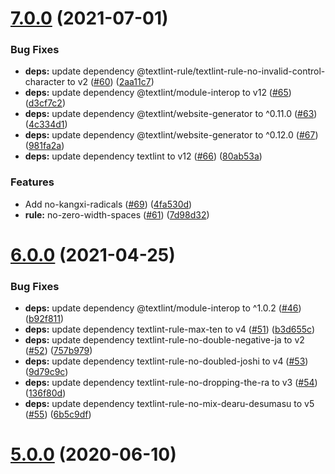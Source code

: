 # [7.0.0](https://github.com/textlint-ja/textlint-rule-preset-japanese/compare/v6.0.1...v7.0.0) (2021-07-01)


### Bug Fixes

* **deps:** update dependency @textlint-rule/textlint-rule-no-invalid-control-character to v2 ([#60](https://github.com/textlint-ja/textlint-rule-preset-japanese/issues/60)) ([2aa11c7](https://github.com/textlint-ja/textlint-rule-preset-japanese/commit/2aa11c7d4801b24407d47d1450f6bd2032bc1429))
* **deps:** update dependency @textlint/module-interop to v12 ([#65](https://github.com/textlint-ja/textlint-rule-preset-japanese/issues/65)) ([d3cf7c2](https://github.com/textlint-ja/textlint-rule-preset-japanese/commit/d3cf7c22a4fa692198aaa9850b83570367430fb1))
* **deps:** update dependency @textlint/website-generator to ^0.11.0 ([#63](https://github.com/textlint-ja/textlint-rule-preset-japanese/issues/63)) ([4c334d1](https://github.com/textlint-ja/textlint-rule-preset-japanese/commit/4c334d1f93129f8ca22350767cb17f5e16d8cca5))
* **deps:** update dependency @textlint/website-generator to ^0.12.0 ([#67](https://github.com/textlint-ja/textlint-rule-preset-japanese/issues/67)) ([981fa2a](https://github.com/textlint-ja/textlint-rule-preset-japanese/commit/981fa2a1d62d1a299c27bce8b786a7ea479a2840))
* **deps:** update dependency textlint to v12 ([#66](https://github.com/textlint-ja/textlint-rule-preset-japanese/issues/66)) ([80ab53a](https://github.com/textlint-ja/textlint-rule-preset-japanese/commit/80ab53aa3b192a17488caa37a4a6365e62069f58))


### Features

* Add no-kangxi-radicals ([#69](https://github.com/textlint-ja/textlint-rule-preset-japanese/issues/69)) ([4fa530d](https://github.com/textlint-ja/textlint-rule-preset-japanese/commit/4fa530d61f48c6d67c6411dc3aa3ace2ab7d5afb))
* **rule:** no-zero-width-spaces ([#61](https://github.com/textlint-ja/textlint-rule-preset-japanese/issues/61)) ([7d98d32](https://github.com/textlint-ja/textlint-rule-preset-japanese/commit/7d98d320f6ba964ae625b8ecd23976fa7d2cedad))



# [6.0.0](https://github.com/textlint-ja/textlint-rule-preset-japanese/compare/v5.0.0...v6.0.0) (2021-04-25)


### Bug Fixes

* **deps:** update dependency @textlint/module-interop to ^1.0.2 ([#46](https://github.com/textlint-ja/textlint-rule-preset-japanese/issues/46)) ([b92f811](https://github.com/textlint-ja/textlint-rule-preset-japanese/commit/b92f811588c074adc34dad4ebee1b0b3e8cf40b1))
* **deps:** update dependency textlint-rule-max-ten to v4 ([#51](https://github.com/textlint-ja/textlint-rule-preset-japanese/issues/51)) ([b3d655c](https://github.com/textlint-ja/textlint-rule-preset-japanese/commit/b3d655cbf390c1013518fa203565fa9e13cbf3c6))
* **deps:** update dependency textlint-rule-no-double-negative-ja to v2 ([#52](https://github.com/textlint-ja/textlint-rule-preset-japanese/issues/52)) ([757b979](https://github.com/textlint-ja/textlint-rule-preset-japanese/commit/757b9791d98954c641c0f491519c8cb73632ac5f))
* **deps:** update dependency textlint-rule-no-doubled-joshi to v4 ([#53](https://github.com/textlint-ja/textlint-rule-preset-japanese/issues/53)) ([9d79c9c](https://github.com/textlint-ja/textlint-rule-preset-japanese/commit/9d79c9c710d2f8cdcd83bae9a8bd0ed8d31d4f62))
* **deps:** update dependency textlint-rule-no-dropping-the-ra to v3 ([#54](https://github.com/textlint-ja/textlint-rule-preset-japanese/issues/54)) ([136f80d](https://github.com/textlint-ja/textlint-rule-preset-japanese/commit/136f80dea6a63eae384fa35ec2904e504190ef11))
* **deps:** update dependency textlint-rule-no-mix-dearu-desumasu to v5 ([#55](https://github.com/textlint-ja/textlint-rule-preset-japanese/issues/55)) ([6b5c9df](https://github.com/textlint-ja/textlint-rule-preset-japanese/commit/6b5c9df452c30bc0bebdbc7bee0c5cf57e37160c))



# [5.0.0](https://github.com/textlint-ja/textlint-rule-preset-japanese/compare/v4.0.4...v5.0.0) (2020-06-10)



